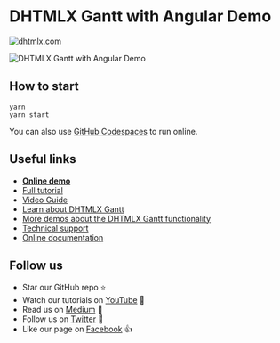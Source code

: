 # DHTMLX Gantt with Angular Demo

[![dhtmlx.com](https://img.shields.io/badge/made%20by-DHTMLX-blue)](https://dhtmlx.com/)

![DHTMLX Gantt with Angular Demo](https://raw.githubusercontent.com/DHTMLX/angular-gantt-demo/master/gantt.png)

## How to start

```
yarn 
yarn start
```

You can also use [GitHub Codespaces](https://docs.github.com/en/codespaces/developing-in-a-codespace/creating-a-codespace-for-a-repository) to run online.

## Useful links
- **[Online demo](https://replit.com/@dhtmlx/dhtmlx-gantt-with-react)**
- [Full tutorial](https://dhtmlx.com/blog/dhtmlx-gantt-chart-usage-angularjs-2-framework/)
- [Video Guide](https://www.youtube.com/watch?v=LNVgNVfwzPE)
- [Learn about DHTMLX Gantt](https://dhtmlx.com/docs/products/dhtmlxGantt/)
- [More demos about the DHTMLX Gantt functionality](https://docs.dhtmlx.com/gantt/samples)
- [Technical support ](https://forum.dhtmlx.com/c/gantt)
- [Online  documentation](https://docs.dhtmlx.com/gantt/)

## Follow us

- Star our GitHub repo :star:
- Watch our tutorials on [YouTube](https://www.youtube.com/user/dhtmlx/videos) :eyes:
- Read us on [Medium](https://dhtmlx.medium.com) :newspaper:
- Follow us on [Twitter](https://twitter.com/dhtmlx) :feet:
- Like our page on [Facebook](https://www.facebook.com/dhtmlx/) :thumbsup:


